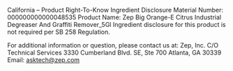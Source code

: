  
 
 
California – Product Right-To-Know Ingredient Disclosure 
Material Number: 000000000000048535 
Product Name: Zep Big Orange-E Citrus Industrial Degreaser And Graffiti Remover_5Gl 
Ingredient disclosure for this product is not required per SB 258 Regulation. 
 
For additional information or question, please contact us at: 
Zep, Inc. 
C/O Technical Services 
3330 Cumberland Blvd. SE, Ste 700 
Atlanta, GA 30339 
Email: asktech@zep.com 
 
 
 
 
